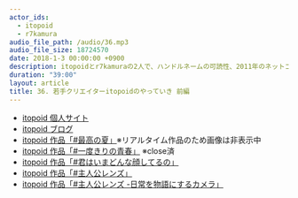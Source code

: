 ```yaml
---
actor_ids:
  - itopoid
  - r7kamura
audio_file_path: /audio/36.mp3
audio_file_size: 18724570
date: 2018-1-3 00:00:00 +0900
description: itopoidとr7kamuraの2人で、ハンドルネームの可読性、2011年のネットコミュニティ、夏を思うと死にたくなる理由、振り返ることでしか認識できない青春について話しました。
duration: "39:00"
layout: article
title: 36. 若手クリエイターitopoidのやっていき 前編
---
```


- [itopoid 個人サイト](http://itopoid.net)
- [itopoid ブログ](http://blog.itopoid.net)
- [itopoid 作品「#最高の夏」](http://summer.itopoid.net)※リアルタイム作品のため画像は非表示中
- [itopoid 作品「#一度きりの青春」](http://spring.itopoid.net) ※close済
- [itopoid 作品「#君はいまどんな顔してるの」](https://twitter.com/itopoid/status/899089616908697600)
- [itopoid 作品「#主人公レンズ」](https://twitter.com/itopoid/status/933262577651433478)
- [itopoid 作品「#主人公レンズ -日常を物語にするカメラ」](https://syujinko-lens.com/)
